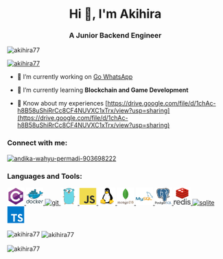 <h1 align="center">Hi 👋, I'm Akihira</h1>
<h3 align="center">A Junior Backend Engineer</h3>

<p align="left"> <img src="https://komarev.com/ghpvc/?username=akihira77&label=Profile%20views&color=0e75b6&style=flat" alt="akihira77" /> </p>

<p align="left"> <a href="https://github.com/ryo-ma/github-profile-trophy"><img src="https://github-profile-trophy.vercel.app/?username=akihira77" alt="akihira77" /></a> </p>

- 🔭 I’m currently working on [Go WhatsApp](https://github.com/Akihira77/go-whatsapp)

- 🌱 I’m currently learning **Blockchain and Game Development**

- 📄 Know about my experiences [https://drive.google.com/file/d/1chAc-h8B58uShiRrCc8CF4NUVXC1xTrx/view?usp=sharing](https://drive.google.com/file/d/1chAc-h8B58uShiRrCc8CF4NUVXC1xTrx/view?usp=sharing)

<h3 align="left">Connect with me:</h3>
<p align="left">
<a href="https://linkedin.com/in/andika-wahyu-permadi-903698222" target="blank"><img align="center" src="https://raw.githubusercontent.com/rahuldkjain/github-profile-readme-generator/master/src/images/icons/Social/linked-in-alt.svg" alt="andika-wahyu-permadi-903698222" height="30" width="40" /></a>
</p>

<h3 align="left">Languages and Tools:</h3>
<p align="left"> <a href="https://www.w3schools.com/cs/" target="_blank" rel="noreferrer"> <img src="https://raw.githubusercontent.com/devicons/devicon/master/icons/csharp/csharp-original.svg" alt="csharp" width="40" height="40"/> </a> <a href="https://www.docker.com/" target="_blank" rel="noreferrer"> <img src="https://raw.githubusercontent.com/devicons/devicon/master/icons/docker/docker-original-wordmark.svg" alt="docker" width="40" height="40"/> </a> <a href="https://git-scm.com/" target="_blank" rel="noreferrer"> <img src="https://www.vectorlogo.zone/logos/git-scm/git-scm-icon.svg" alt="git" width="40" height="40"/> </a> <a href="https://golang.org" target="_blank" rel="noreferrer"> <img src="https://raw.githubusercontent.com/devicons/devicon/master/icons/go/go-original.svg" alt="go" width="40" height="40"/> </a> <a href="https://developer.mozilla.org/en-US/docs/Web/JavaScript" target="_blank" rel="noreferrer"> <img src="https://raw.githubusercontent.com/devicons/devicon/master/icons/javascript/javascript-original.svg" alt="javascript" width="40" height="40"/> </a> <a href="https://www.linux.org/" target="_blank" rel="noreferrer"> <img src="https://raw.githubusercontent.com/devicons/devicon/master/icons/linux/linux-original.svg" alt="linux" width="40" height="40"/> </a> <a href="https://www.mongodb.com/" target="_blank" rel="noreferrer"> <img src="https://raw.githubusercontent.com/devicons/devicon/master/icons/mongodb/mongodb-original-wordmark.svg" alt="mongodb" width="40" height="40"/> </a> <a href="https://www.mysql.com/" target="_blank" rel="noreferrer"> <img src="https://raw.githubusercontent.com/devicons/devicon/master/icons/mysql/mysql-original-wordmark.svg" alt="mysql" width="40" height="40"/> </a> <a href="https://www.postgresql.org" target="_blank" rel="noreferrer"> <img src="https://raw.githubusercontent.com/devicons/devicon/master/icons/postgresql/postgresql-original-wordmark.svg" alt="postgresql" width="40" height="40"/> </a> <a href="https://redis.io" target="_blank" rel="noreferrer"> <img src="https://raw.githubusercontent.com/devicons/devicon/master/icons/redis/redis-original-wordmark.svg" alt="redis" width="40" height="40"/> </a> <a href="https://www.sqlite.org/" target="_blank" rel="noreferrer"> <img src="https://www.vectorlogo.zone/logos/sqlite/sqlite-icon.svg" alt="sqlite" width="40" height="40"/> </a> <a href="https://www.typescriptlang.org/" target="_blank" rel="noreferrer"> <img src="https://raw.githubusercontent.com/devicons/devicon/master/icons/typescript/typescript-original.svg" alt="typescript" width="40" height="40"/> </a> </p>

<p><img align="left" src="https://github-readme-stats.vercel.app/api/top-langs?username=akihira77&show_icons=true&locale=en&layout=compact" alt="akihira77" /></p>

<p>&nbsp;<img align="center" src="https://github-readme-stats.vercel.app/api?username=akihira77&show_icons=true&locale=en" alt="akihira77" /></p>

<p><img align="center" src="https://github-readme-streak-stats.herokuapp.com/?user=akihira77&" alt="akihira77" /></p>

